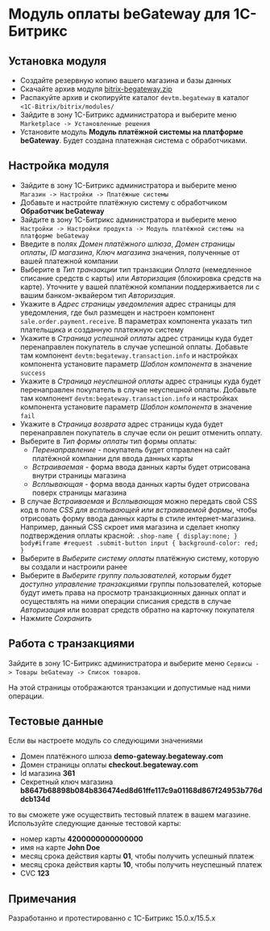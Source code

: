# Модуль оплаты beGateway для 1C-Битрикс

## Установка модуля

  * Создайте резервную копию вашего магазина и базы данных
  * Скачайте архив модуля [bitrix-begateway.zip](https://github.com/beGateway/bitrix-payment-module/raw/master/bitrix-begateway.zip)
  * Распакуйте архив и скопируйте каталог `devtm.begateway` в каталог
  `<1C-Bitrix/bitrix/modules/`
  * Зайдите в зону 1C-Битрикс администратора и выберите меню
  `Marketplace -> Установленные решения`
  * Установите модуль __Модуль платёжной системы на платформе beGateway__. Будет создана платежная система с обработчиками.

## Настройка модуля

  * Зайдите в зону 1C-Битрикс администратора и выберите меню `Магазин -> Настройки -> Платёжные системы`
  * Добавьте и настройте платёжную систему с обработчиком __Обработчик beGateway__
  * Зайдите в зону 1C-Битрикс администратора и выберите меню `Настройки -> Настройки продукта -> Модуль платёжной системы на платформе beGateway`
  * Введите в полях _Домен платёжного шлюза_, _Домен страницы оплаты_, _ID магазина_, _Ключ магазина_ значения, полученные от вашей платежной компании
  * Выберите в _Тип транзакции_ тип транзакции _Оплата_ (немедленное списание средств с карты) или _Авторизация_ (блокировка средств на карте). Уточните у вашей платёжной компании поддерживается ли с вашим банком-эквайером тип _Авторизация_.
  * Укажите в _Адрес страницы уведомления_ адрес страницы для уведомления, где был размещен и настроен компонент `sale.order.payment.receive`. В параметрах компонента указать тип плательщика и созданную платежную систему
  * Укажите в _Страница успешной оплаты_ адрес страницы куда будет перенаправлен покупатель в случае успешной оплаты. Добавьте там компонент `devtm:begateway.transaction.info` и настройках компонента установите параметр _Шаблон компонента_ в значение `success`
  * Укажите в _Страница неуспешной оплаты_ адрес страницы куда будет перенаправлен покупатель в случае неуспешной оплаты. Добавьте там компонент `devtm:begateway.transaction.info` и настройках компонента установите параметр _Шаблон компонента_ в значение `fail`
  * Укажите в _Страница возврата_ адрес страницы куда будет перенаправлен покупатель в случае если он решит отменить оплату.
  * Выберите в _Тип формы оплаты_ тип формы оплаты:
    * _Перенаправление_ - покупатель будет отправлен на сайт платёжной компании для ввода данных карты
    * _Встраиваемая_ - форма ввода данных карты будет отрисована внутри страницы магазина
    * _Всплывающая_ - форма ввода данных карты будет отрисована поверх страницы магазина
  * В случае _Встраиваемая_ и _Всплывающая_ можно передать свой CSS код в поле _CSS для всплывающей или встраиваемой формы_, чтобы отрисовать форму ввода данных карты в стиле интернет-магазина. Например, данный CSS скроет имя магазина и сделает кнопку подтверждения оплаты красной: `.shop-name { display:none; }  body#iframe #request .submit-button input { background-color: red; }`
  * Выберите в _Выберите систему оплаты_ платёжную систему, которую вы создали и настроили ранее
  * Выберите в _Выберите группу пользователей, которым будет доступно управление транзакциями_ группы пользователей, которые будут иметь права на просмотр транзакционных данных оплат и осуществлять на ними операции списания средств в случае _Авторизация_ или возврат средств обратно на карточку покупателя
  * Нажмите _Сохранить_

## Работа с транзакциями

Зайдите в зону 1C-Битрикс администратора и выберите меню `Сервисы -> Товары beGateway -> Список товаров`.

На этой страницы отображаются транзакции и допустимые над ними операции.

## Тестовые данные

Если вы настроете модуль со следующими значениями

  * Домен платёжного шлюза __demo-gateway.begateway.com__
  * Домен страницы оплаты __checkout.begateway.com__
  * Id магазина __361__
  * Секретный ключ магазина __b8647b68898b084b836474ed8d61ffe117c9a01168d867f24953b776ddcb134d__

то вы сможете уже
осуществить тестовый платеж в вашем магазине. Используйте следующие
данные тестовой карты:

  * номер карты __4200000000000000__
  * имя на карте __John Doe__
  * месяц срока действия карты __01__, чтобы получить успешный платеж
  * месяц срока действия карты __10__, чтобы получить неуспешный платеж
  * CVC __123__

## Примечания

Разработанно и протестированно с 1С-Битрикс 15.0.x/15.5.x
